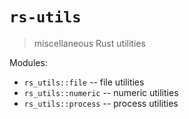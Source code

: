 # `rs-utils`

> miscellaneous Rust utilities

Modules:

- `rs_utils::file`    -- file utilities
- `rs_utils::numeric` -- numeric utilities
- `rs_utils::process` -- process utilities
